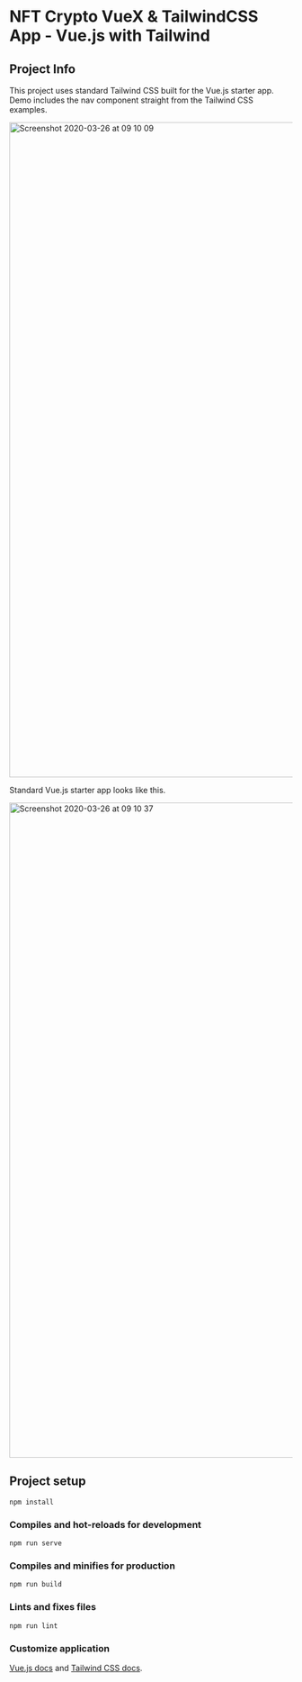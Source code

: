 # NFT Crypto VueX & TailwindCSS App - Vue.js with Tailwind

## Project Info

This project uses standard Tailwind CSS built for the Vue.js starter app. Demo includes the nav component straight from the Tailwind CSS examples.

<img width="1164" alt="Screenshot 2020-03-26 at 09 10 09" src="https://user-images.githubusercontent.com/956290/77629785-f7d96b80-6f41-11ea-83b2-3e2bb2ed0e65.png">

Standard Vue.js starter app looks like this.

<img width="1164" alt="Screenshot 2020-03-26 at 09 10 37" src="https://user-images.githubusercontent.com/956290/77629778-f5771180-6f41-11ea-8771-701fc508ba16.png">

## Project setup
```
npm install
```

### Compiles and hot-reloads for development
```
npm run serve
```

### Compiles and minifies for production
```
npm run build
```

### Lints and fixes files
```
npm run lint
```

### Customize application

[Vue.js docs](https://vuejs.org/) and [Tailwind CSS docs](https://tailwindcss.com/).
